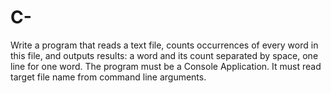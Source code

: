 # C-
Write a program that reads a text file, counts occurrences of every word in this file, and outputs results: a word and its count separated by space, one line for one word.
The program must be a Console Application. It must read target file name from command line arguments.
